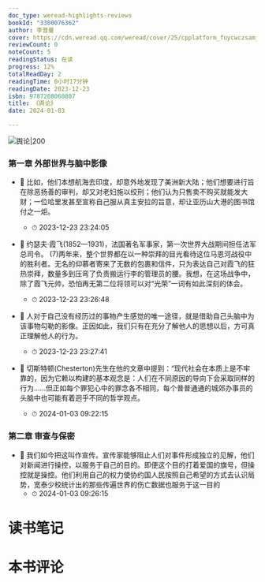 ```yaml
---
doc_type: weread-highlights-reviews
bookId: "3300076362"
author: 李普曼
cover: https://cdn.weread.qq.com/weread/cover/25/cpplatform_fuycwczsamjgswfpdkhuf3/t7_cpplatform_fuycwczsamjgswfpdkhuf31698909444.jpg
reviewCount: 0
noteCount: 5
readingStatus: 在读
progress: 12%
totalReadDay: 2
readingTime: 0小时17分钟
readingDate: 2023-12-23
isbn: 9787208060807
title: 《舆论》
date: 2024-01-03

---
```


![ 舆论|200](https://cdn.weread.qq.com/weread/cover/25/cpplatform_fuycwczsamjgswfpdkhuf3/t7_cpplatform_fuycwczsamjgswfpdkhuf31698909444.jpg)


### 第一章 外部世界与脑中影像


- 📌 比如，他们本想航海去印度，却意外地发现了美洲新大陆；他们想要进行旨在除恶扬善的审判，却又对老妇施以绞刑；他们认为只售卖不购买就能发大财；一位哈里发甚至宣称自己服从真主安拉的旨意，却让亚历山大港的图书馆付之一炬。 
    - ⏱ 2023-12-23 23:24:05 

- 📌 约瑟夫·霞飞(1852—1931)，法国著名军事家，第一次世界大战期间担任法军总司令。
(7)两年来，整个世界都在以一种崇拜的目光看待这位马恩河战役中的胜利者。无名的仰慕者寄来了无数的包裹和信件，只为表达自己对霞飞的狂热崇拜，数量多到压弯了负责搬运行李的管理员的腰。我想，在这场战争中，除了霞飞元帅，恐怕再无第二位将领可以对“光荣”一词有如此深刻的体会。 
    - ⏱ 2023-12-23 23:26:48 

- 📌 人对于自己没有经历过的事物产生感觉的唯一途径，就是借助自己头脑中为该事物勾勒的影像。正因如此，我们只有在充分了解他人的思想以后，方可真正理解他人的行为。 
    - ⏱ 2023-12-23 23:27:41 

- 📌 切斯特顿(Chesterton)先生在他的文章中提到：“现代社会在本质上是不牢靠的，因为它赖以构建的基本观念是：人们在不同原因的导向下会采取同样的行为……但正如每个罪犯心中的罪念各不相同，每个普普通通的城郊办事员的头脑中也可能有着迥乎不同的哲学观点。 
    - ⏱ 2024-01-03 09:22:15 
### 第二章 审查与保密


- 📌 我们如今把这叫作宣传。宣传家能够阻止人们对事件形成独立的见解，他们对新闻进行操控，以服务于自己的目的。即便这个目的打着爱国的旗号，但操控就是操控。他们利用自己的权力使协约国人民按照自己希望的方式去认识局势，宽泰少校统计出的那些传遍世界的伤亡数据也服务于这一目的 
    - ⏱ 2024-01-03 09:26:15 

# 读书笔记


# 本书评论
